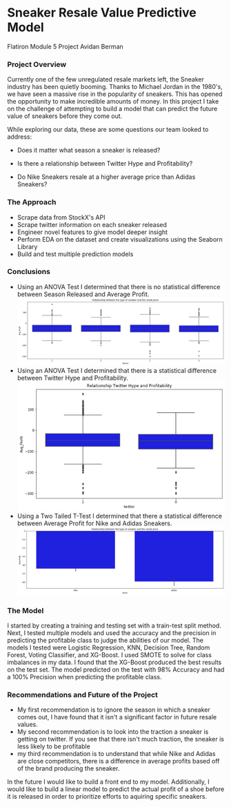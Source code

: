 # Sneaker Resale Value Predictive Model

Flatiron Module 5 Project Avidan Berman 

### Project Overview 

Currently one of the few unregulated resale markets left, the Sneaker industry has been quietly booming. Thanks to Michael Jordan in the 1980's, we have seen a massive rise in the popularity of sneakers. This has opened the opportunity to make incredible amounts of money. In this project I take on the challenge of attempting to build a model that can predict the future value of sneakers before they come out.

While exploring our data, these are some questions our team looked to address:

- Does it matter what season a sneaker is released?

- Is there a relationship between Twitter Hype and Profitability?

- Do Nike Sneakers resale at a higher average price than Adidas Sneakers?

### The Approach

- Scrape data from StockX's API
- Scrape twitter information on each sneaker released
- Engineer novel features to give model deeper insight
- Perform EDA on the dataset and create visualizations using the Seaborn Library
- Build and test multiple prediction models

### Conclusions

- Using an ANOVA Test I determined that there is no statistical difference between Season Released and Average Profit.
![](/Graphs/Season_vs_profit.png)
- Using an ANOVA Test I determined that there is a statistical difference between Twitter Hype and Profitability.
![](/Graphs/Twitter.png)
- Using a Two Tailed T-Test I determined that there a statistical difference between Average Profit for Nike and Adidas Sneakers.
![](/Graphs/Nike_vs_Adidas.png)

### The Model

I started by creating a training and testing set with a train-test split method. Next, I tested multiple models and used the accuracy and the precision in predicting the profitable class to judge the abilities of our model. The models I tested were Logistic Regression, KNN, Decision Tree, Random Forest, Voting Classifier, and XG-Boost. I used SMOTE to solve for class imbalances in my data. I found that the XG-Boost produced the best results on the test set. The model predicted on the test with 98% Accuracy and had a 100% Precision when predicting the profitable class.

### Recommendations and Future of the Project

- My first recommendation is to ignore the season in which a sneaker comes out, I have found that it isn't a significant factor in future resale values.
- My second recommendation is to look into the traction a sneaker is getting on twitter. If you see that there isn't much traction, the sneaker is less likely to be profitable
- my third recommendation is to understand that while Nike and Adidas are close competitors, there is a difference in average profits based off of the brand producing the sneaker.

In the future I would like to build a front end to my model. Additionally, I would like to build a linear model to predict the actual profit of a shoe before it is released in order to prioritize efforts to aquiring specific sneakers.
